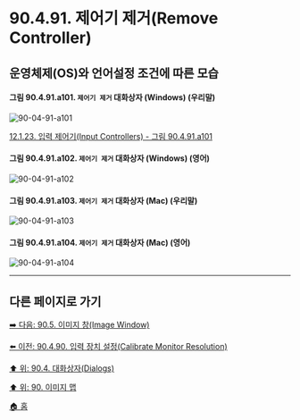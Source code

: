 # 90.4.91. 제어기 제거(Remove Controller)
## 운영체제(OS)와 언어설정 조건에 따른 모습

<a id="90-04-91-a101"></a>

#### 그림 90.4.91.a101. `제어기 제거` 대화상자 (Windows) (우리말)
![90-04-91-a101](https://github.com/wonder13662/gimp/assets/15767104/ddbf4cc9-4e84-422a-8733-1f7e30227cab)

[12.1.23. 입력 제어기(Input Controllers) - 그림 90.4.91.a101](./12-01-23-input-controllers.md#90-04-91-a101)

<a id="90-04-91-a102"></a>

#### 그림 90.4.91.a102. `제어기 제거` 대화상자 (Windows) (영어)
![90-04-91-a102](https://github.com/wonder13662/gimp/assets/15767104/fe1bfa95-a2f1-49a0-85ca-00a91a6cd169)

<a id="90-04-91-a103"></a>

#### 그림 90.4.91.a103. `제어기 제거` 대화상자 (Mac) (우리말)
![90-04-91-a103](https://github.com/wonder13662/gimp/assets/15767104/9e02bd49-97fb-4924-9020-53bcd1fc2a1b)

<a id="90-04-91-a104"></a>

#### 그림 90.4.91.a104. `제어기 제거` 대화상자 (Mac) (영어)
![90-04-91-a104](https://github.com/wonder13662/gimp/assets/15767104/73888b9f-c2c7-4744-8d39-c906aec3cc76)

***

## 다른 페이지로 가기

[➡️ 다음: 90.5. 이미지 창(Image Window)](./90-05-00-image_window.md)

[⬅️ 이전: 90.4.90. 입력 장치 설정(Calibrate Monitor Resolution)](./90-04-90-configure_input_devices.md)

[⬆️ 위: 90.4. 대화상자(Dialogs)](./90-04-00-dialogs.md)

[⬆️ 위: 90. 이미지 맵](./90-00-image-map.md)

[🏠 홈](./00-home.md)
